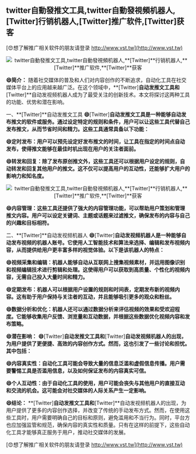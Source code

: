 ## **twitter自動發推文工具,twitter自動發視頻机器人,**[Twitter]**行销机器人,**[Twitter]**推广软件,**[Twitter]**获客**

[😍想了解推广相关软件的朋友请登录 http://www.vst.tw](http://www.vst.tw)

 <center><img src="https://vst.tw/MP4/tuiguang/png/8.png" alt="twitter自動發推文工具,twitter自動發視頻机器人,**[Twitter]**行销机器人,**[Twitter]**推广软件,**[Twitter]**获客"></center>

**😄简介：**
随着社交媒体的普及和人们对内容创作的不断追求，自动化工具在社交媒体平台上的应用越来越广泛。在这个领域中，**[Twitter]**自动发推文工具和**[Twitter]**自动发视频机器人成为了最受关注的创新技术。本文将探讨这两种工具的功能、优势和潜在影响。

一、**[Twitter]**自动发推文工具
**😄**[Twitter]**自动发推文工具是一种能够自动发布推文的软件或服务。通过设定特定的规则和条件，用户可以让这些工具代替自己发布推文，从而节省时间和精力。这些工具通常具备以下功能：**

**😄定时发布：用户可以预先设定好发布推文的时间，让工具在指定的时间点自动发布，使得推文能够在最佳时机出现在用户的关注者面前。**

**😄转发和回复：除了发布原创推文外，这些工具还可以根据用户设定的规则，自动转发和回复其他用户的推文。这不仅可以提高用户的互动性，还能够扩大用户的影响力和知名度。**

 <center><img src="https://vst.tw/MP4/tuiguang/png/7.png" alt="twitter自動發推文工具,twitter自動發視頻机器人,**[Twitter]**行销机器人,**[Twitter]**推广软件,**[Twitter]**获客"></center>

**😄内容管理：这些工具还提供了强大的内容管理功能，可以帮助用户策划和管理推文内容。用户可以设定关键词、主题或话题来过滤推文，确保发布的内容与自己的兴趣和目标相符。**

二、**[Twitter]**自动发视频机器人
**😄**[Twitter]**自动发视频机器人是一种能够自动发布视频的机器人账号。它使用人工智能技术和算法来选择、编辑和发布视频内容，从而提供给用户更丰富多样的视觉体验。以下是该机器人的特点：**

**😄视频采集和编辑：机器人能够自动从互联网上搜集视频素材，并运用图像识别和视频编辑技术进行剪辑和处理。这使得用户可以获取到高质量、个性化的视频内容，无需自己投入大量时间和精力。**

**😄定期发布：机器人可以根据用户设置的规则和时间表，定期发布新的视频内容。这有助于用户保持与关注者的互动，并且能够吸引更多的观众和粉丝。**

**😄数据分析和优化：机器人还可以通过数据分析来评估视频的效果和受欢迎程度。它能够收集用户反馈、浏览量和互动数据，并根据这些数据优化视频内容和发布策略。**

**😄潜在影响：**
**😄**[Twitter]**自动发推文工具和**[Twitter]**自动发视频机器人的出现，为用户提供了更便捷、高效的内容创作方式。然而，这也引发了一些讨论和担忧。其中包括：**

**😄内容真实性：自动化工具可能会导致大量的信息泛滥和虚假信息传播。用户需要警惕工具是否滥用信息，以及如何保证发布的内容真实可信。**

**😄个人互动性：由于自动化工具的使用，用户可能会丧失与其他用户的直接互动和交流的机会。这可能会对社交媒体的人际关系产生一定影响。**

**😄结论：**
**[Twitter]**自动发推文工具和**[Twitter]**自动发视频机器人的出现，为用户提供了更多的内容创作选择，并改变了传统的手动发布方式。然而，在使用这些工具时，用户需要明确自己的目标和原则，避免滥用和不当行为。同时，平台方也应加强监管和规范，确保内容的真实性和质量。只有在这样的前提下，这些自动化工具才能够真正服务于用户，推动社交媒体的发展。

[😍想了解推广相关软件的朋友请登录 http://www.vst.tw](http://www.vst.tw)



